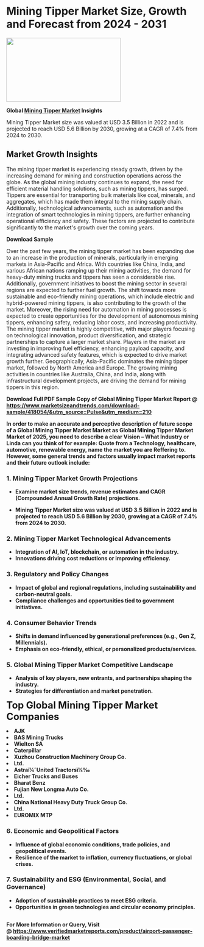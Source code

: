 <H1>Mining Tipper Market Size, Growth and Forecast from 2024 - 2031</H1><img class="aligncenter size-medium wp-image-584254" src="https://thirdeyenews.in/wp-content/uploads/2024/09/Global-Market-Research-300x168.jpeg" alt="" width="300" height="168" /><p><strong>Global&nbsp;<a href="https://www.marketsizeandtrends.com/download-sample/418054/&amp;utm_source=Pulse&amp;utm_medium=210">Mining Tipper Market</a> Insights</strong></p><p>Mining Tipper Market size was valued at USD 3.5 Billion in 2022 and is projected to reach USD 5.6 Billion by 2030, growing at a CAGR of 7.4% from 2024 to 2030.</p><p><h2>Market Growth Insights</h2> <p>The mining tipper market is experiencing steady growth, driven by the increasing demand for mining and construction operations across the globe. As the global mining industry continues to expand, the need for efficient material handling solutions, such as mining tippers, has surged. Tippers are essential for transporting bulk materials like coal, minerals, and aggregates, which has made them integral to the mining supply chain. Additionally, technological advancements, such as automation and the integration of smart technologies in mining tippers, are further enhancing operational efficiency and safety. These factors are projected to contribute significantly to the market's growth over the coming years.</p> <p><strong>Download Sample</strong></p> <p>Over the past few years, the mining tipper market has been expanding due to an increase in the production of minerals, particularly in emerging markets in Asia-Pacific and Africa. With countries like China, India, and various African nations ramping up their mining activities, the demand for heavy-duty mining trucks and tippers has seen a considerable rise. Additionally, government initiatives to boost the mining sector in several regions are expected to further fuel growth. The shift towards more sustainable and eco-friendly mining operations, which include electric and hybrid-powered mining tippers, is also contributing to the growth of the market. Moreover, the rising need for automation in mining processes is expected to create opportunities for the development of autonomous mining tippers, enhancing safety, reducing labor costs, and increasing productivity. The mining tipper market is highly competitive, with major players focusing on technological innovation, product diversification, and strategic partnerships to capture a larger market share. Players in the market are investing in improving fuel efficiency, enhancing payload capacity, and integrating advanced safety features, which is expected to drive market growth further. Geographically, Asia-Pacific dominates the mining tipper market, followed by North America and Europe. The growing mining activities in countries like Australia, China, and India, along with infrastructural development projects, are driving the demand for mining tippers in this region. <p><strong></p><p><span class=""><strong>Download Full PDF Sample Copy of Global Mining Tipper Market Report</strong> @ <a href="https://www.marketsizeandtrends.com/download-sample/418054/&amp;utm_source=Pulse&amp;utm_medium=210" target="_blank">https://www.marketsizeandtrends.com/download-sample/418054/&amp;utm_source=Pulse&amp;utm_medium=210</a></span></p><p>In order to make an accurate and perceptive description of future scope of a Global&nbsp;Mining Tipper Market Market as Global&nbsp;Mining Tipper Market Market of 2025, you need to describe a clear Vision &ndash; What Industry or Linda can you think of for example: Quote from a Technology, healthcare, automotive, renewable energy, name the market you are Reffering to. However, some general trends and factors usually impact market reports and their future outlook include:</p><h3>1.&nbsp;<strong>Mining Tipper Market Growth Projections</strong></h3><ul><li>Examine market size trends, revenue estimates and CAGR (Compounded Annual Growth Rate) projections.</li><li><p>Mining Tipper Market size was valued at USD 3.5 Billion in 2022 and is projected to reach USD 5.6 Billion by 2030, growing at a CAGR of 7.4% from 2024 to 2030.</p></li></ul><h3>2.&nbsp;<strong>Mining Tipper Market Technological Advancements</strong></h3><ul><li>Integration of AI, IoT, blockchain, or automation in the industry.</li><li>Innovations driving cost reductions or improving efficiency.</li></ul><h3>3.&nbsp;<strong>Regulatory and Policy Changes</strong></h3><ul><li>Impact of global and regional regulations, including sustainability and carbon-neutral goals.</li><li>Compliance challenges and opportunities tied to government initiatives.</li></ul><h3>4.&nbsp;<strong>Consumer Behavior Trends</strong></h3><ul><li>Shifts in demand influenced by generational preferences (e.g., Gen Z, Millennials).</li><li>Emphasis on eco-friendly, ethical, or personalized products/services.</li></ul><h3>5.&nbsp;<strong>Global Mining Tipper Market Competitive Landscape</strong></h3><ul><li>Analysis of key players, new entrants, and partnerships shaping the industry.</li><li>Strategies for differentiation and market penetration.</li></ul><p data-pm-slice="1 1 []"><span style="color: inherit; font-family: inherit; font-size: 25px;">Top Global Mining Tipper Market Companies</span></p><div class="" data-test-id=""><p><li>AJK</li><li> BAS Mining Trucks</li><li> Wielton SA</li><li> Caterpillar</li><li> Xuzhou Construction Machinery Group Co.</li><li> Ltd.</li><li> Astraï¼ˆUnited Tractorsï¼‰</li><li> Eicher Trucks and Buses</li><li> Bharat Benz</li><li> Fujian New Longma Auto Co.</li><li> Ltd.</li><li> China National Heavy Duty Truck Group Co.</li><li> Ltd.</li><li> EUROMIX MTP</li></p></div><h3>6.&nbsp;<strong>Economic and Geopolitical Factors</strong></h3><ul><li>Influence of global economic conditions, trade policies, and geopolitical events.</li><li>Resilience of the market to inflation, currency fluctuations, or global crises.</li></ul><h3>7.&nbsp;<strong>Sustainability and ESG (Environmental, Social, and Governance)</strong></h3><ul><li>Adoption of sustainable practices to meet ESG criteria.</li><li>Opportunities in green technologies and circular economy principles.</li></ul><h2><strong style="font-size: 14px;">For More Information or Query, Visit @&nbsp;</strong><a style="background-color: #ffffff; font-size: 14px;" href="https://www.marketsizeandtrends.com/report/mining-tipper-market/" target="_blank">https://www.verifiedmarketreports.com/product/airport-passenger-boarding-bridge-market</a></h2>
